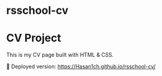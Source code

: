 # rsschool-cv

# CV Project

This is my CV page built with HTML & CSS.

🔗 Deployed version: https://Hasan1ch.github.io/rsschool-cv/
